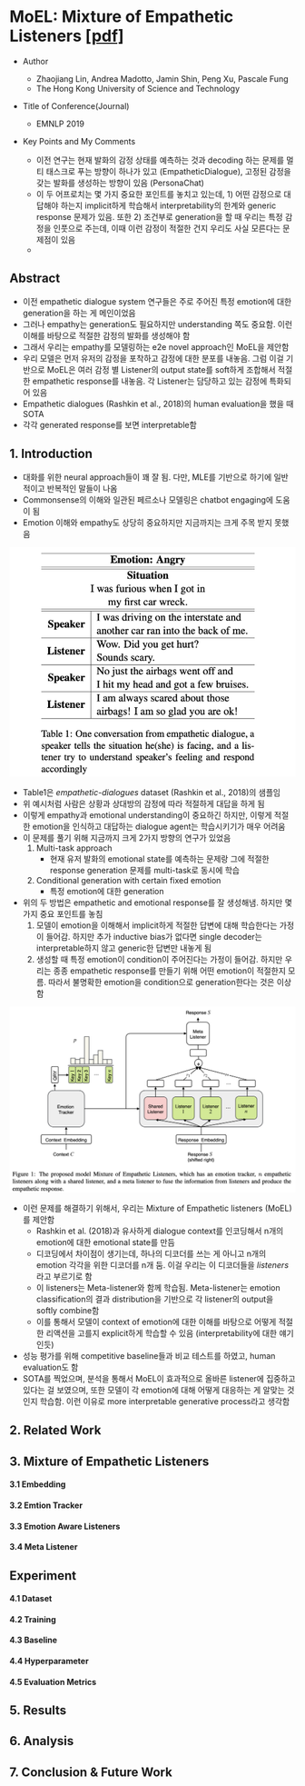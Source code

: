 # MoEL: Mixture of Empathetic Listeners [[pdf]](https://www.aclweb.org/anthology/D19-1012/)

- Author
  - Zhaojiang Lin, Andrea Madotto, Jamin Shin, Peng Xu, Pascale Fung 
  - The Hong Kong University of Science and Technology
- Title of Conference(Journal)
  - EMNLP 2019

- Key Points and My Comments
  - 이전 연구는 현재 발화의 감정 상태를 예측하는 것과 decoding 하는 문제를 멀티 태스크로 푸는 방향이 하나가 있고 (EmpatheticDialogue), 고정된 감정을 갖는 발화를 생성하는 방향이 있음 (PersonaChat)
  - 이 두 어프로치는 몇 가지 중요한 포인트를 놓치고 있는데, 1) 어떤 감정으로 대답해야 하는지 implicit하게 학습해서 interpretability의 한계와 generic response 문제가 있음. 또한 2) 조건부로 generation을 할 때 우리는 특정 감정을 인풋으로 주는데, 이때 이런 감정이 적절한 건지 우리도 사실 모른다는 문제점이 있음
  - 



## Abstract

* 이전 empathetic dialogue system 연구들은 주로 주어진 특정 emotion에 대한 generation을 하는 게 메인이었음
* 그러나 empathy는 generation도 필요하지만 understanding 쪽도 중요함. 이런 이해를 바탕으로 적절한 감정의 발화를 생성해야 함
* 그래서 우리는 empathy를 모델링하는 e2e novel approach인 MoEL을 제안함
* 우리 모델은 먼저 유저의 감정을 포착하고 감정에 대한 분포를 내놓음. 그럼 이걸 기반으로 MoEL은 여러 감정 별 Listener의 output state를 soft하게 조합해서 적절한 empathetic response를 내놓음. 각 Listener는 담당하고 있는 감정에 특화되어 있음
* Empathetic dialogues (Rashkin et al., 2018)의 human evaluation을 했을 때 SOTA
* 각각 generated response를 보면 interpretable함



## 1. Introduction

* 대화를 위한 neural approach들이 꽤 잘 됨. 다만, MLE를 기반으로 하기에 일반적이고 반복적인 말들이 나옴
* Commonsense의 이해와 일관된 페르소나 모델링은 chatbot engaging에 도움이 됨
* Emotion 이해와 empathy도 상당히 중요하지만 지금까지는 크게 주목 받지 못했음

![table1](table1.png)

* Table1은 *empathetic-dialogues* dataset (Rashkin et al., 2018)의 샘플임
* 위 예시처럼 사람은 상황과 상대방의 감정에 따라 적절하게 대답을 하게 됨
* 이렇게 empathy과 emotional understanding이 중요하긴 하지만, 이렇게 적절한 emotion을 인식하고 대답하는 dialogue agent는 학습시키기가 매우 어려움
* 이 문제를 풀기 위해 지금까지 크게 2가지 방향의 연구가 있었음
  1. Multi-task approach
     * 현재 유저 발화의 emotional state를 예측하는 문제랑 그에 적절한 response generation 문제를 multi-task로 동시에 학습
  2. Conditional generation with certain fixed emotion
     * 특정 emotion에 대한 generation
* 위의 두 방법은 empathetic and emotional response를 잘 생성해냄. 하지만 몇가지 중요 포인트를 놓침
  1. 모델이 emotion을 이해해서 implicit하게 적절한 답변에 대해 학습한다는 가정이 들어감. 하지만 추가 inductive bias가 없다면 single decoder는 interpretable하지 않고 generic한 답변만 내놓게 됨
  2. 생성할 때 특정 emotion이 condition이 주어진다는 가정이 들어감. 하지만 우리는 종종 empathetic response를 만들기 위해 어떤 emotion이 적절한지 모름. 따라서 불명확한 emotion을 condition으로 generation한다는 것은 이상함

![figure1](figure1.png)

* 이런 문제를 해결하기 위해서, 우리는 Mixture of Empathetic listeners (MoEL)를 제안함
  * Rashkin et al. (2018)과 유사하게 dialogue context를 인코딩해서 n개의 emotion에 대한 emotional state를 만듬
  * 디코딩에서 차이점이 생기는데, 하나의 디코더를 쓰는 게 아니고 n개의 emotion 각각을 위한 디코더를 n개 둠. 이걸 우리는 이 디코더들을 *listeners* 라고 부르기로 함
  * 이 listeners는 Meta-listener와 함께 학습됨. Meta-listener는 emotion classification의 결과 distribution을 기반으로 각 listener의 output을 softly combine함
  * 이를 통해서 모델이 context of emotion에 대한 이해를 바탕으로 어떻게 적절한 리액션을 고를지 explicit하게 학습할 수 있음 (interpretability에 대한 얘기인듯)
* 성능 평가를 위해 competitive baseline들과 비교 테스트를 하였고, human evaluation도 함
* SOTA를 찍었으며, 분석을 통해서 MoEL이 효과적으로 올바른 listener에 집중하고 있다는 걸 보였으며, 또한 모델이 각 emotion에 대해 어떻게 대응하는 게 알맞는 것인지 학습함. 이런 이유로 more interpretable generative process라고 생각함



## 2. Related Work





## 3. Mixture of Empathetic Listeners

 

#### 3.1 Embedding





#### 3.2 Emtion Tracker





#### 3.3 Emotion Aware Listeners





#### 3.4 Meta Listener





## Experiment



#### 4.1 Dataset





#### 4.2 Training







#### 4.3 Baseline





#### 4.4 Hyperparameter







#### 4.5 Evaluation Metrics





## 5. Results



## 6. Analysis





## 7. Conclusion & Future Work

